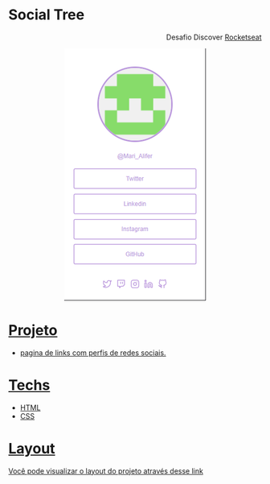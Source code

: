 # Social Tree

<p align="end">Desafio Discover <a href="">Rocketseat</p>

<div align="center">
  <img src="./assets/site.png">
</div>

# Projeto
- pagina de links com perfis de redes sociais.

# Techs

- HTML
- CSS

# Layout

<a href="https://www.figma.com/file/yi1ycIyAW8QiGiX9bMFHkU/DD-%2F-Social-links/duplicate">Você pode visualizar o layout do projeto através desse link</a>
